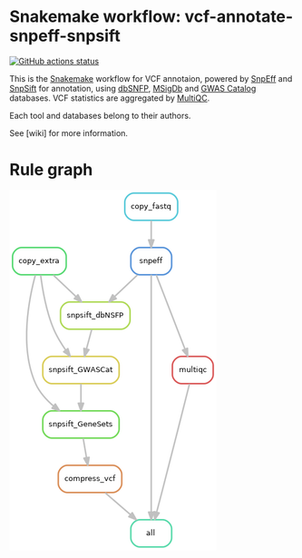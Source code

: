 # Snakemake workflow: vcf-annotate-snpeff-snpsift

[![GitHub actions status](https://github.com/tdayris-perso/vcf-annotate-snpeff-snpsift/workflows/CI/badge.svg?branch=master)](https://github.com/tdayris-perso/vcf-annotate-snpeff-snpsift/workflows/CI/badge.svg?branch=master)

This is the [Snakemake](https://academic.oup.com/bioinformatics/article/28/19/2520/290322) workflow for VCF annotaion, powered by [SnpEff](https://embed.mystream.to/071ztp06vfty) and [SnpSift](http://snpeff.sourceforge.net/SnpSift.version_4_0.html) for annotation, using [dbSNFP](https://groups.google.com/forum/#!forum/dbnsfp_announcements), [MSigDb](http://software.broadinstitute.org/gsea/msigdb/) and [GWAS Catalog](https://www.ebi.ac.uk/gwas/) databases. VCF statistics are aggregated by [MultiQC](https://multiqc.info/).

Each tool and databases belong to their authors.

See [wiki] for more information.

# Rule graph

![workflow](workflow.png)
